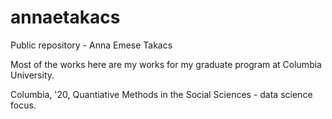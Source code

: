 # annaetakacs
Public repository - Anna Emese Takacs 

Most of the works here are my works for my graduate program at Columbia University. 

Columbia, '20, Quantiative Methods in the Social Sciences - data science focus.